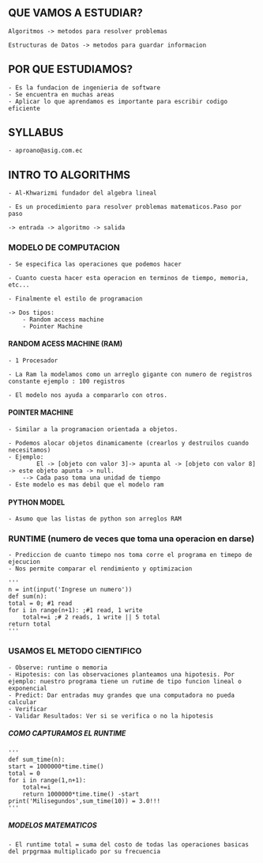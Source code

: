 ## QUE VAMOS A ESTUDIAR?
    Algoritmos -> metodos para resolver problemas
    
    Estructuras de Datos -> metodos para guardar informacion
    
## POR QUE ESTUDIAMOS?

    - Es la fundacion de ingenieria de software
    - Se encuentra en muchas areas
    - Aplicar lo que aprendamos es importante para escribir codigo eficiente
    
## SYLLABUS

    - aproano@asig.com.ec

## INTRO TO ALGORITHMS
    - Al-Khwarizmi fundador del algebra lineal
    
    - Es un procedimiento para resolver problemas matematicos.Paso por paso
    
    -> entrada -> algoritmo -> salida
    
### MODELO DE COMPUTACION
    
    - Se especifica las operaciones que podemos hacer
    
    - Cuanto cuesta hacer esta operacion en terminos de tiempo, memoria, etc...
    
    - Finalmente el estilo de programacion
    
    -> Dos tipos:
        - Random access machine
        - Pointer Machine
        
#### RANDOM ACESS MACHINE (RAM)
    
    - 1 Procesador
    
    - La Ram la modelamos como un arreglo gigante con numero de registros constante ejemplo : 100 registros
    
    - El modelo nos ayuda a compararlo con otros.

#### POINTER MACHINE
    - Similar a la programacion orientada a objetos.
    
    - Podemos alocar objetos dinamicamente (crearlos y destruilos cuando necesitamos)
    - Ejemplo:
            El -> [objeto con valor 3]-> apunta al -> [objeto con valor 8] -> este objeto apunta -> null. 
        --> Cada paso toma una unidad de tiempo 
    - Este modelo es mas debil que el modelo ram
       
#### PYTHON MODEL
    - Asumo que las listas de python son arreglos RAM
    
 
### RUNTIME (numero de veces que toma una operacion en darse)
    - Prediccion de cuanto timepo nos toma corre el programa en timepo de ejecucion
    - Nos permite comparar el rendimiento y optimizacion
    
    '''
    n = int(input('Ingrese un numero'))
    def sum(n):
    total = 0; #1 read
    for i in range(n+1): ;#1 read, 1 write
        total+=i ;# 2 reads, 1 write || 5 total
    return total
    '''
        

### USAMOS EL METODO CIENTIFICO
    - Observe: runtime o memoria
    - Hipotesis: con las observaciones planteamos una hipotesis. Por ejemplo: nuestro programa tiene un rutime de tipo funcion lineal o exponencial
    - Predict: Dar entradas muy grandes que una computadora no pueda calcular
    - Verificar
    - Validar Resultados: Ver si se verifica o no la hipotesis
    

##### COMO CAPTURAMOS EL RUNTIME

    '''
    def sum_time(n):
    start = 1000000*time.time()
    total = 0
    for i in range(1,n+1):
        total+=i
        return 1000000*time.time() -start
    print('Milisegundos',sum_time(10)) = 3.0!!!
    '''
    
##### MODELOS MATEMATICOS
    - El runtime total = suma del costo de todas las operaciones basicas del prpgrmaa multiplicado por su frecuencia
    


    
    
    
    
    
    
    
    
    
    
    
    
    
    
    
    
    
    
    
    
    
    
    
